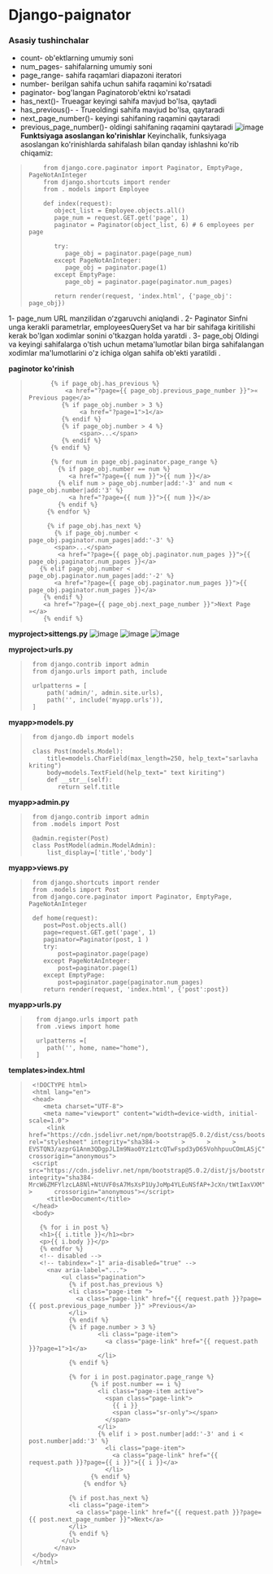 # Django-paignator

### Asasiy tushinchalar
* count- ob'ektlarning umumiy soni
* num_pages- sahifalarning umumiy soni
* page_range- sahifa raqamlari diapazoni iteratori
* number- berilgan sahifa uchun sahifa raqamini ko'rsatadi
* paginator- bog'langan Paginatorob'ektni ko'rsatadi
* has_next()- Trueagar keyingi sahifa mavjud bo'lsa, qaytadi
* has_previous()- - Trueoldingi sahifa mavjud bo'lsa, qaytaradi
* next_page_number()- keyingi sahifaning raqamini qaytaradi
* previous_page_number()- oldingi sahifaning raqamini qaytaradi
![image](https://github.com/AsadbekNurmamatov2002/Django-paignator/assets/144318530/32edc9f2-8243-4a09-baa9-a1dcbd2c524a)
__Funktsiyaga asoslangan ko'rinishlar__
Keyinchalik, funksiyaga asoslangan ko'rinishlarda sahifalash bilan qanday ishlashni ko'rib chiqamiz:
>         from django.core.paginator import Paginator, EmptyPage, PageNotAnInteger
>         from django.shortcuts import render
>         from . models import Employee
>
>         def index(request):
>            object_list = Employee.objects.all()
>            page_num = request.GET.get('page', 1)
>            paginator = Paginator(object_list, 6) # 6 employees per page
>
>            try:
>               page_obj = paginator.page(page_num)
>            except PageNotAnInteger:
>               page_obj = paginator.page(1)
>            except EmptyPage:
>               page_obj = paginator.page(paginator.num_pages)
>
>            return render(request, 'index.html', {'page_obj': page_obj})

1- page_num URL manzilidan oʻzgaruvchi aniqlandi .
2- Paginator Sinfni unga kerakli parametrlar, employeesQuerySet va har bir sahifaga kiritilishi kerak bo'lgan xodimlar sonini o'tkazgan holda yaratdi .
3- page_obj Oldingi va keyingi sahifalarga o'tish uchun metama'lumotlar bilan birga sahifalangan xodimlar ma'lumotlarini o'z ichiga olgan sahifa ob'ekti yaratildi .

__paginotor ko'rinish__
>           {% if page_obj.has_previous %}
>               <a href="?page={{ page_obj.previous_page_number }}">« Previous page</a>
>              {% if page_obj.number > 3 %}
>                   <a href="?page=1">1</a>
>              {% endif %}
>              {% if page_obj.number > 4 %}
>                   <span>...</span>
>              {% endif %}
>           {% endif %}
>
>           {% for num in page_obj.paginator.page_range %}
>             {% if page_obj.number == num %}
>                <a href="?page={{ num }}">{{ num }}</a>
>             {% elif num > page_obj.number|add:'-3' and num < page_obj.number|add:'3' %}
>                <a href="?page={{ num }}">{{ num }}</a>
>             {% endif %}
>          {% endfor %}
>
>          {% if page_obj.has_next %}
>            {% if page_obj.number < page_obj.paginator.num_pages|add:'-3' %}
>            <span>...</span>
>             <a href="?page={{ page_obj.paginator.num_pages }}">{{ page_obj.paginator.num_pages }}</a>
 >        {% elif page_obj.number < page_obj.paginator.num_pages|add:'-2' %}
>            <a href="?page={{ page_obj.paginator.num_pages }}">{{ page_obj.paginator.num_pages }}</a>
>         {% endif %}
>         <a href="?page={{ page_obj.next_page_number }}">Next Page »</a>
>         {% endif %}
__myproject>sittengs.py__
![image](https://github.com/AsadbekNurmamatov2002/Django-paignator/assets/144318530/eda99fa0-2105-4608-8452-efb2b1c934c5)
![image](https://github.com/AsadbekNurmamatov2002/Django-paignator/assets/144318530/73ee8f9e-2e71-46d3-ba8b-de58a78ed4fe)
![image](https://github.com/AsadbekNurmamatov2002/Django-paignator/assets/144318530/a2c6528f-f300-4a0c-8a48-624c315b1fc8)

__myproject>urls.py__
>      from django.contrib import admin
>      from django.urls import path, include
>
>      urlpatterns = [
>          path('admin/', admin.site.urls),
>          path('', include('myapp.urls')),
>      ]
__myapp>models.py__
>      from django.db import models
>
>      class Post(models.Model):
>          title=models.CharField(max_length=250, help_text="sarlavha kriting")
>          body=models.TextField(help_text=" text kiriting")
>          def __str__(self):
>             return self.title

__myapp>admin.py__

>      from django.contrib import admin
>      from .models import Post
>
>      @admin.register(Post)
>      class PostModel(admin.ModelAdmin):
>          list_display=['title','body']

__myapp>views.py__

>      from django.shortcuts import render
>      from .models import Post
>      from django.core.paginator import Paginator, EmptyPage, PageNotAnInteger
>
>      def home(request):
>         post=Post.objects.all()
>         page=request.GET.get('page', 1)
>         paginator=Paginator(post, 1 )
>         try:
>             post=paginator.page(page)
>         except PageNotAnInteger:
>             post=paginator.page(1)
>         except EmptyPage:
>             post=paginator.page(paginator.num_pages)
>         return render(request, 'index.html', {'post':post})

__myapp>urls.py__

>       from django.urls import path
>       from .views import home
> 
>       urlpatterns =[
>          path('', home, name="home"),
>       ]


__templates>index.html__

>      <!DOCTYPE html>
>      <html lang="en">
>      <head>
>         <meta charset="UTF-8">
>         <meta name="viewport" content="width=device-width, initial-scale=1.0">
>          <link href="https://cdn.jsdelivr.net/npm/bootstrap@5.0.2/dist/css/bootstrap.min.css" rel="stylesheet" integrity="sha384->      >      >      >      EVSTQN3/azprG1Anm3QDgpJLIm9Nao0Yz1ztcQTwFspd3yD65VohhpuuCOmLASjC" crossorigin="anonymous">
>      <script src="https://cdn.jsdelivr.net/npm/bootstrap@5.0.2/dist/js/bootstrap.bundle.min.js" integrity="sha384-MrcW6ZMFYlzcLA8Nl+NtUVF0sA7MsXsP1UyJoMp4YLEuNSfAP+JcXn/tWtIaxVXM" >      crossorigin="anonymous"></script>
>          <title>Document</title>
>      </head>
>      <body>
>      
>        {% for i in post %}
>        <h1>{{ i.title }}</h1><br>
>        <p>{{ i.body }}</p>
>        {% endfor %}
>        <!-- disabled -->
>        <!-- tabindex="-1" aria-disabled="true" -->
>          <nav aria-label="...">
>              <ul class="pagination">
>                {% if post.has_previous %}
>                <li class="page-item ">
>                  <a class="page-link" href="{{ request.path }}?page={{ post.previous_page_number }}" >Previous</a>
>                </li>
>                {% endif %}
>                {% if page.number > 3 %}
>                        <li class="page-item">
>                          <a class="page-link" href="{{ request.path }}?page=1">1</a>
>                        </li>
>                {% endif %}
>      
>                {% for i in post.paginator.page_range %}
>                      {% if post.number == i %}
>                        <li class="page-item active">
>                          <span class="page-link">
>                            {{ i }}
>                            <span class="sr-only"></span>
>                          </span>
>                        </li>
>                        {% elif i > post.number|add:'-3' and i < post.number|add:'3' %}
>                          <li class="page-item">
>                            <a class="page-link" href="{{ request.path }}?page={{ i }}">{{ i }}</a>
>                          </li>
>                      {% endif %}
>                    {% endfor %}
>      
>                {% if post.has_next %}
>                <li class="page-item">
>                  <a class="page-link" href="{{ request.path }}?page={{ post.next_page_number }}">Next</a>
>                </li>
>                {% endif %}
>              </ul>
>            </nav>
>      </body>
>      </html>
